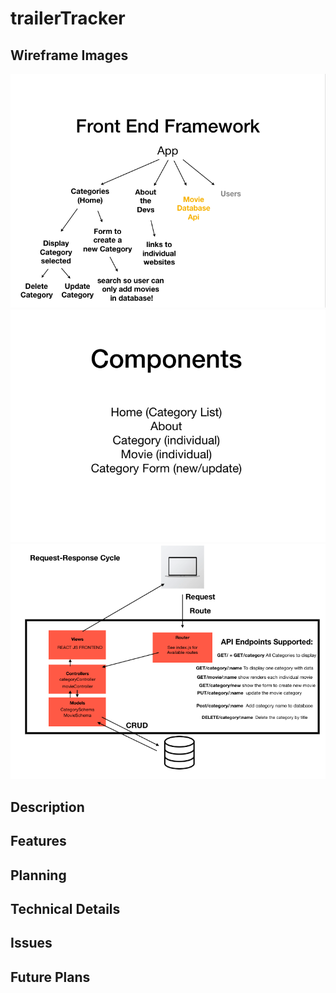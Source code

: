# trailerTracker

## Wireframe Images

 ![](./public/Images/FrontEnd-Framework.png) 
 ![](./public/Images/FrontEnd-Components.png)
 ![](./public/Images/BackEnd.png)

## Description

## Features

## Planning

## Technical Details

## Issues

## Future Plans